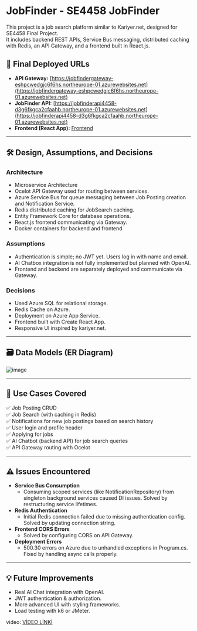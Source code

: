 # JobFinder - SE4458 JobFinder

This project is a job search platform similar to Kariyer.net, designed for SE4458 Final Project.  
It includes backend REST APIs, Service Bus messaging, distributed caching with Redis, an API Gateway, and a frontend built in React.js.

## 🚀 Final Deployed URLs

- **API Gateway:** [https://jobfindergateway-eshpcwedgjc6f6hs.northeurope-01.azurewebsites.net](https://jobfindergateway-eshpcwedgjc6f6hs.northeurope-01.azurewebsites.net)
- **JobFinder API:** [https://jobfinderapi4458-d3g6fkgca2cfaahb.northeurope-01.azurewebsites.net](https://jobfinderapi4458-d3g6fkgca2cfaahb.northeurope-01.azurewebsites.net)
- **Frontend (React App):** [Frontend](https://github.com/closedQuarts/JobFinderFrontend)

---

## 🛠 Design, Assumptions, and Decisions

### Architecture

- Microservice Architecture
- Ocelot API Gateway used for routing between services.
- Azure Service Bus for queue messaging between Job Posting creation and Notification Service.
- Redis distributed caching for JobSearch caching.
- Entity Framework Core for database operations.
- React.js frontend communicating via Gateway.
- Docker containers for backend and frontend

### Assumptions

- Authentication is simple; no JWT yet. Users log in with name and email.
- AI Chatbox integration is not fully implemented but planned with OpenAI.
- Frontend and backend are separately deployed and communicate via Gateway.

### Decisions

- Used Azure SQL for relational storage.
- Redis Cache on Azure.
- Deployment on Azure App Service.
- Frontend built with Create React App.
- Responsive UI inspired by kariyer.net.

---

## 🗃 Data Models (ER Diagram)

![image](https://github.com/user-attachments/assets/77197fd7-45ca-43b1-9744-b4221c4295fe)


---

## 🎯 Use Cases Covered

✅ Job Posting CRUD  
✅ Job Search (with caching in Redis)  
✅ Notifications for new job postings based on search history  
✅ User login and profile header  
✅ Applying for jobs  
✅ AI Chatbot (backend API) for job search queries  
✅ API Gateway routing with Ocelot

---

## ⚠️ Issues Encountered

- **Service Bus Consumption**
  - Consuming scoped services (like NotificationRepository) from singleton background services caused DI issues. Solved by restructuring service lifetimes.
- **Redis Authentication**
  - Initial Redis connection failed due to missing authentication config. Solved by updating connection string.
- **Frontend CORS Errors**
  - Solved by configuring CORS on API Gateway.
- **Deployment Errors**
  - 500.30 errors on Azure due to unhandled exceptions in Program.cs. Fixed by handling async calls properly.

---

## 💡 Future Improvements

- Real AI Chat integration with OpenAI.
- JWT authentication & authorization.
- More advanced UI with styling frameworks.
- Load testing with k6 or JMeter.

video:  [VİDEO LİNKİ](https://youtu.be/h19T-_WYFaw)
